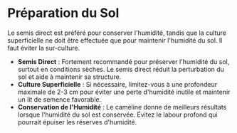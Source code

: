 # Préparation du Sol

Le semis direct est préféré pour conserver l'humidité, tandis que la culture superficielle ne doit être effectuée que pour maintenir l'humidité du sol. Il faut éviter la sur-culture.

- **Semis Direct** : Fortement recommandé pour préserver l'humidité du sol, surtout en conditions sèches. Le semis direct réduit la perturbation du sol et aide à maintenir sa structure.
- **Culture Superficielle** : Si nécessaire, limitez-vous à une profondeur maximale de 2-3 cm pour éviter une perte d'humidité inutile et maintenir un lit de semence favorable.
- **Conservation de l'Humidité** : Le caméline donne de meilleurs résultats lorsque l'humidité du sol est conservée. Évitez le labour profond qui pourrait épuiser les réserves d'humidité.